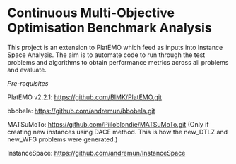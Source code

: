 # Continuous Multi-Objective Optimisation Benchmark Analysis

This project is an extension to PlatEMO which feed as inputs into Instance Space Analysis. The aim is to automate code to run through the test problems and algorithms to obtain performance metrics across all problems and evaluate.

*Pre-requisites*

PlatEMO v2.2.1: https://github.com/BIMK/PlatEMO.git

bbobela: https://github.com/andremun/bbobela.git

MATSuMoTo: https://github.com/Piiloblondie/MATSuMoTo.git (Only if creating new instances using DACE method. This is how the new_DTLZ and new_WFG problems were generated.)

InstanceSpace: https://github.com/andremun/InstanceSpace
